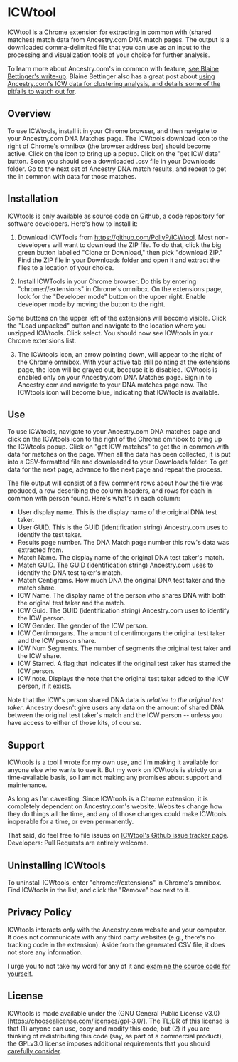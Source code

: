 # ICWtool

ICWtool is a Chrome extension for extracting in common with (shared matches) match data from Ancestry.com DNA match pages.
The output is a downloaded comma-delimited file that you can use as an input to the processing and
visualization tools of your choice for further analysis.

To learn more about Ancestry.com's in common with feature, [see Blaine Bettinger's write-up](https://thegeneticgenealogist.com/2015/08/28/ancestrydna-announces-new-in-common-with-tool/). Blaine Bettinger also has a great post about [using Ancestry.com's ICW data for clustering analysis, and details some of the pitfalls to watch out for](https://thegeneticgenealogist.com/2017/01/03/clustering-shared-matches/).

## Overview

To use ICWtools, install it in your Chrome browser, and then navigate to your Ancestry.com DNA Matches page.
The ICWtools download icon to the right of Chrome's omnibox (the browser address bar) should become active.
Click on the icon to bring up a popup. Click on the "get ICW data" button. Soon you should see a downloaded .csv file
in your Downloads folder. Go to the next set of Ancestry DNA match results, and repeat to get the in common with 
data for those matches.

## Installation

ICWtools is only available as source code on Github, a code repository for software developers. Here's how to install it:

1. Download ICWTools from https://github.com/PollyP/ICWtool. Most non-developers will want to download the ZIP file. 
To do that, click the big green button labelled "Clone or Download," then pick "download ZIP."
Find the ZIP file in your Downloads folder and open it and extract the files to a location of your choice.

2. Install ICWTools in your Chrome browser. Do this by entering "chrome://extensions" in Chrome's omnibox.
On the extensions page, look for the "Developer mode" button on the upper right. Enable developer mode by
moving the button to the right.

Some buttons on the upper left of the extensions will become visible. Click the "Load unpacked" button and navigate to the location
where you unzipped ICWtools. Click select. You should now see ICWtools in your Chrome extensions list.

3. The ICWtools icon, an arrow pointing down, will appear to the right of the Chrome omnibox. 
With your active tab still pointing at the extensions page, the icon will be grayed out, because it is disabled. 
ICWtools is enabled only on your Ancestry.com DNA Matches page.
Sign in to Ancestry.com and navigate to your DNA matches page now. The ICWtools icon will become blue, indicating
that ICWtools is available.

## Use

To use ICWtools, navigate to your Ancestry.com DNA matches page and click on the ICWtools icon to the right of the
Chrome omnibox to bring up the ICWtools popup. Click on "get ICW matches" to get the in common with data for matches
on the page. When all the data has been collected, it is put into a CSV-formatted file and downloaded to your Downloads folder.
To get data for the next page, advance to the next page and repeat the process.

The file output will consist of a few comment rows about how the file was produced, a row describing the
column headers, and rows for each in common with person found. Here's what's in each column:

- User display name. This is the display name of the original DNA test taker.
- User GUID. This is the GUID (identification string) Ancestry.com uses to identify the test taker.
- Results page number. The DNA Match page number this row's data was extracted from.
- Match Name. The display name of the original DNA test taker's match.
- Match GUID. The GUID (identification string) Ancestry.com uses to identify the DNA test taker's match.
- Match Centigrams. How much DNA the original DNA test taker and the match share.
- ICW Name. The display name of the person who shares DNA with both the original test taker and the match.
- ICW Guid. The GUID (identification string) Ancestry.com uses to identify the ICW person.
- ICW Gender. The gender of the ICW person.
- ICW Centimorgans. The amount of centimorgans the original test taker and the ICW person share.
- ICW Num Segments. The number of segments the original test taker and the ICW share.
- ICW Starred. A flag that indicates if the original test taker has starred the ICW person.
- ICW note. Displays the note that the original test taker added to the ICW person, if it exists.

Note that the ICW's person shared DNA data is *relative to the original test taker*. Ancestry doesn't give
users any data on the amount of shared DNA between the original test taker's match and the ICW person --
unless you have access to either of those kits, of course.

## Support

ICWtools is a tool I wrote for my own use, and I'm making it available for anyone else who wants to use it.
But my work on ICWtools is strictly on a time-available basis, so I am not making any promises about support
and maintenance. 

As long as I'm caveating: Since ICWtools is a Chrome extension, it is completely dependent on Ancestry.com's website. Websites
change how they do things all the time, and any of those changes could make ICWtools inoperable for
a time, or even permanently.

That said, do feel free to file issues on [ICWtool's Github issue tracker page](https://github.com/PollyP/ICWtool/issues).
Developers:  Pull Requests are entirely welcome.

## Uninstalling ICWtools

To uninstall ICWtools, enter "chrome://extensions" in Chrome's omnibox. Find ICWtools in the list, and
click the "Remove" box next to it.

## Privacy Policy

ICWtools interacts only with the Ancestry.com website and your computer. It does not communicate
with any third party websites (e.g., there's no tracking code in the extension). Aside from the generated CSV file, it does not store any information.

I urge you to not take my word for any of it and [examine the source code for yourself](https://github.com/PollyP/ICWtool).

## License

ICWtools is made available under the (GNU General Public License v3.0)[https://choosealicense.com/licenses/gpl-3.0/].
The TL;DR of this license is that (1) anyone can use, copy and modify this code, but (2) if you are thinking of redistributing this
code (say, as part of a commercial product), the GPLv3.0 license imposes additional requirements that you
should [carefully consider](https://choosealicense.com/licenses/gpl-3.0/).





